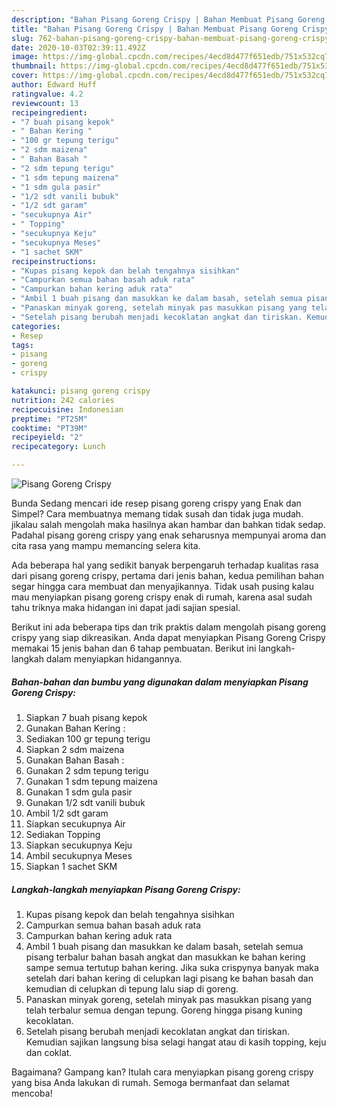 ```yaml
---
description: "Bahan Pisang Goreng Crispy | Bahan Membuat Pisang Goreng Crispy Yang Bikin Ngiler"
title: "Bahan Pisang Goreng Crispy | Bahan Membuat Pisang Goreng Crispy Yang Bikin Ngiler"
slug: 762-bahan-pisang-goreng-crispy-bahan-membuat-pisang-goreng-crispy-yang-bikin-ngiler
date: 2020-10-03T02:39:11.492Z
image: https://img-global.cpcdn.com/recipes/4ecd8d477f651edb/751x532cq70/pisang-goreng-crispy-foto-resep-utama.jpg
thumbnail: https://img-global.cpcdn.com/recipes/4ecd8d477f651edb/751x532cq70/pisang-goreng-crispy-foto-resep-utama.jpg
cover: https://img-global.cpcdn.com/recipes/4ecd8d477f651edb/751x532cq70/pisang-goreng-crispy-foto-resep-utama.jpg
author: Edward Huff
ratingvalue: 4.2
reviewcount: 13
recipeingredient:
- "7 buah pisang kepok"
- " Bahan Kering "
- "100 gr tepung terigu"
- "2 sdm maizena"
- " Bahan Basah "
- "2 sdm tepung terigu"
- "1 sdm tepung maizena"
- "1 sdm gula pasir"
- "1/2 sdt vanili bubuk"
- "1/2 sdt garam"
- "secukupnya Air"
- " Topping"
- "secukupnya Keju"
- "secukupnya Meses"
- "1 sachet SKM"
recipeinstructions:
- "Kupas pisang kepok dan belah tengahnya sisihkan"
- "Campurkan semua bahan basah aduk rata"
- "Campurkan bahan kering aduk rata"
- "Ambil 1 buah pisang dan masukkan ke dalam basah, setelah semua pisang terbalur bahan basah angkat dan masukkan ke bahan kering sampe semua tertutup bahan kering. Jika suka crispynya banyak maka setelah dari bahan kering di celupkan lagi pisang ke bahan basah dan kemudian di celupkan di tepung lalu siap di goreng."
- "Panaskan minyak goreng, setelah minyak pas masukkan pisang yang telah terbalur semua dengan tepung. Goreng hingga pisang kuning kecoklatan."
- "Setelah pisang berubah menjadi kecoklatan angkat dan tiriskan. Kemudian sajikan langsung bisa selagi hangat atau di kasih topping, keju dan coklat."
categories:
- Resep
tags:
- pisang
- goreng
- crispy

katakunci: pisang goreng crispy 
nutrition: 242 calories
recipecuisine: Indonesian
preptime: "PT25M"
cooktime: "PT39M"
recipeyield: "2"
recipecategory: Lunch

---
```



![Pisang Goreng Crispy](https://img-global.cpcdn.com/recipes/4ecd8d477f651edb/751x532cq70/pisang-goreng-crispy-foto-resep-utama.jpg)

Bunda Sedang mencari ide resep pisang goreng crispy yang Enak dan Simpel? Cara membuatnya memang tidak susah dan tidak juga mudah. jikalau salah mengolah maka hasilnya akan hambar dan bahkan tidak sedap. Padahal pisang goreng crispy yang enak seharusnya mempunyai aroma dan cita rasa yang mampu memancing selera kita.



Ada beberapa hal yang sedikit banyak berpengaruh terhadap kualitas rasa dari pisang goreng crispy, pertama dari jenis bahan, kedua pemilihan bahan segar hingga cara membuat dan menyajikannya. Tidak usah pusing kalau mau menyiapkan pisang goreng crispy enak di rumah, karena asal sudah tahu triknya maka hidangan ini dapat jadi sajian spesial.


Berikut ini ada beberapa tips dan trik praktis dalam mengolah pisang goreng crispy yang siap dikreasikan. Anda dapat menyiapkan Pisang Goreng Crispy memakai 15 jenis bahan dan 6 tahap pembuatan. Berikut ini langkah-langkah dalam menyiapkan hidangannya.

<!--inarticleads1-->

##### Bahan-bahan dan bumbu yang digunakan dalam menyiapkan Pisang Goreng Crispy:

1. Siapkan 7 buah pisang kepok
1. Gunakan  Bahan Kering :
1. Sediakan 100 gr tepung terigu
1. Siapkan 2 sdm maizena
1. Gunakan  Bahan Basah :
1. Gunakan 2 sdm tepung terigu
1. Gunakan 1 sdm tepung maizena
1. Gunakan 1 sdm gula pasir
1. Gunakan 1/2 sdt vanili bubuk
1. Ambil 1/2 sdt garam
1. Siapkan secukupnya Air
1. Sediakan  Topping
1. Siapkan secukupnya Keju
1. Ambil secukupnya Meses
1. Siapkan 1 sachet SKM




<!--inarticleads2-->

##### Langkah-langkah menyiapkan Pisang Goreng Crispy:

1. Kupas pisang kepok dan belah tengahnya sisihkan
1. Campurkan semua bahan basah aduk rata
1. Campurkan bahan kering aduk rata
1. Ambil 1 buah pisang dan masukkan ke dalam basah, setelah semua pisang terbalur bahan basah angkat dan masukkan ke bahan kering sampe semua tertutup bahan kering. Jika suka crispynya banyak maka setelah dari bahan kering di celupkan lagi pisang ke bahan basah dan kemudian di celupkan di tepung lalu siap di goreng.
1. Panaskan minyak goreng, setelah minyak pas masukkan pisang yang telah terbalur semua dengan tepung. Goreng hingga pisang kuning kecoklatan.
1. Setelah pisang berubah menjadi kecoklatan angkat dan tiriskan. Kemudian sajikan langsung bisa selagi hangat atau di kasih topping, keju dan coklat.




Bagaimana? Gampang kan? Itulah cara menyiapkan pisang goreng crispy yang bisa Anda lakukan di rumah. Semoga bermanfaat dan selamat mencoba!
